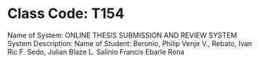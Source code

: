 # Class Code: T154
Name of System: ONLINE THESIS SUBMISSION AND REVIEW SYSTEM
System Description:
Name of Student: Beronio, Philip Venje V.,
                 Rebato, Ivan Ric F.
                 Sedo, Julian Blaze L.
                 Salinio Francis
                 Ebarle Rona
          

